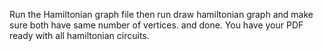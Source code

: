 Run the Hamiltonian graph file then run draw hamiltonian graph and make sure both have same number of vertices. and done. You have your PDF ready with all hamiltonian circuits.
